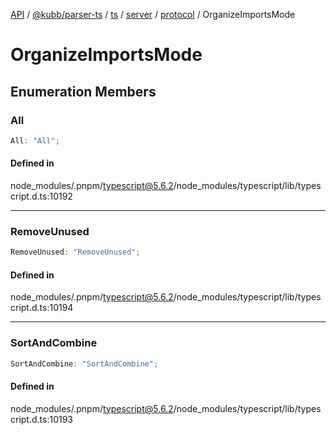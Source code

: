 [API](../../../../../../../../../packages.md) / [@kubb/parser-ts](../../../../../../../index.md) / [ts](../../../../../index.md) / [server](../../../index.md) / [protocol](../index.md) / OrganizeImportsMode

# OrganizeImportsMode

## Enumeration Members

### All

```ts
All: "All";
```

#### Defined in

node\_modules/.pnpm/typescript@5.6.2/node\_modules/typescript/lib/typescript.d.ts:10192

***

### RemoveUnused

```ts
RemoveUnused: "RemoveUnused";
```

#### Defined in

node\_modules/.pnpm/typescript@5.6.2/node\_modules/typescript/lib/typescript.d.ts:10194

***

### SortAndCombine

```ts
SortAndCombine: "SortAndCombine";
```

#### Defined in

node\_modules/.pnpm/typescript@5.6.2/node\_modules/typescript/lib/typescript.d.ts:10193
